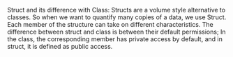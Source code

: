 Struct and its difference with Class:
Structs are a volume style alternative to classes.
  So when we want to quantify many copies of a data, we use Struct.
Each member of the structure can take on different characteristics.
The difference between struct and class is between their default permissions;
 In the class, the corresponding member has private access by default, and in struct, it is defined as public access.